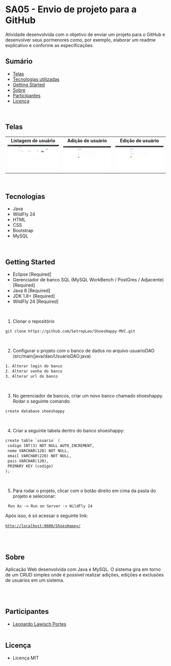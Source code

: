 <h1> SA05 - Envio de projeto para a GitHub </h1>

<p>
  Atividade desenvolvida com o objetivo de enviar um projeto para o GitHub e desenvolver seus pormenores como, por exemplo, elaborar um readme explicativo 
  e conforme as especificações. 
</p>

## Sumário
<ul>
  <li><a href="#telas">Telas</a></li>
  <li><a href="#tecnologias">Tecnologias utilizadas</a></li>
  <li><a href="#getting-started">Getting Started</a></li>
  <li><a href="#sobre">Sobre</a></li>
  <li><a href="#participantes">Participantes</a></li>
  <li><a href="#licença">Licença</a></li>
</ul>
</br>

## Telas
<table>
<tr>
  <th>Listagem de usuário</th>
  <th>Adição de usuário</th>
  <th>Edição de usuário</th>
  </tr>
  <tr>
    <td><img src="./src/main/base/user-list.jpg"/></td>
    <td><img src="./src/main/base/add-user.jpg"/></td>
    <td><img src="./src/main/base/edit-user.jpg"/></td>
  </tr>
</table>
</br>



## Tecnologias

- Java
- WildFly 24
- HTML
- CSS
- Bootstrap
- MySQL
</br>



## Getting Started

- Eclipse [Required]
- Gerenciador de banco SQL (MySQL WorkBench / PostGres / Adjacente) [Required]
- Java 8 [Required]
- JDK 1.8+ [Required]
- WildFly 24 [Required]
</br>

1. Clonar o repositório
<pre>
<code>git clone https://github.com/SetropLeo/ShoesHappy-MVC.git</code>
</pre>
</br>

2. Configurar o projeto com o banco de dados no arquivo usuarioDAO (src/main/java/dao/UsuarioDAO.java)
<pre>
<code>1. Alterar login do banco</code>
<code>2. Alterar senha do banco</code>
<code>3. Alterar url do banco</code>
</pre>
</br>

3. No gerenciador de bancos, criar um novo banco chamado shoeshappy. Rodar o seguinte comando: 
<pre>
<code>create database shoeshappy</code>
</pre>
</br>

4. Criar a seguinte tabela dentro do banco shoeshappy: 
<pre>
<code>create table `usuario` (
 codigo INT(3) NOT NULL AUTO_INCREMENT,
 nome VARCHAR(120) NOT NULL,
 email VARCHAR(220) NOT NULL,
 pais VARCHAR(120),
 PRIMARY KEY (codigo)
);</code>
</pre>
</br>

5. Para rodar o projeto, clicar com o botão direito em cima da pasta do projeto e selecionar: 
<pre>
 <code>Run As -> Run on Server -> WildFly 24</code>
</pre>
<p> Após isso, é só acessar o seguinte link:</p>
<code><a href="http://localhost:8080/ShoesHappy/">http://localhost:8080/ShoesHappy/</a></code>

<br><br>


## Sobre

Aplicação Web desenvolvida com Java e MySQL. O sistema gira em torno de um CRUD simples onde é possível realizar adições, edições e exclusões de usuários em um sistema.


<br><br>


## Participantes

- [Leonardo Lawisch Portes](https://github.com/SetropLeo)
<br><br>


## Licença

- Licença MIT
<br><br>
